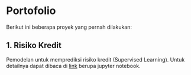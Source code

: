 # Portofolio
Berikut ini beberapa proyek yang pernah dilakukan:
## 1. Risiko Kredit
Pemodelan untuk memprediksi risiko kredit (Supervised Learning). Untuk detailnya dapat dibaca di [link](https://github.com/agnagigih/Portofolio/blob/main/Risiko%20Kredit/Credit_risk.ipynb) berupa jupyter notebook.
